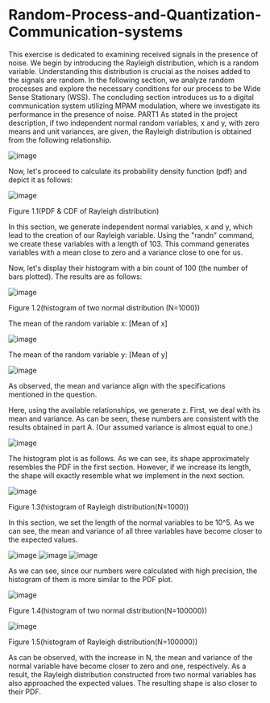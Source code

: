 # Random-Process-and-Quantization-Communication-systems
<span style="font-family: Times New Roman (Headings CS), sans-serif;">
</PART1>

This exercise is dedicated to examining received signals in the presence of noise. We begin by introducing the Rayleigh distribution, which is a random variable. Understanding this distribution is crucial as the noises added to the signals are random.
In the following section, we analyze random processes and explore the necessary conditions for our process to be Wide Sense Stationary (WSS).
The concluding section introduces us to a digital communication system utilizing MPAM modulation, where we investigate its performance in the presence of noise.
PART1
As stated in the project description, if two independent normal random variables, x and y, with zero means and unit variances, are given, the Rayleigh distribution is obtained from the following relationship.

![image](https://github.com/ParsaDarban/Random-Process-and-Quantization-Communication-systems-/assets/155367890/78d3c4c8-5343-4803-b062-8b2b95984b33)

Now, let's proceed to calculate its probability density function (pdf) and depict it as follows:

 ![image](https://github.com/ParsaDarban/Random-Process-and-Quantization-Communication-systems-/assets/155367890/85fd9361-3a06-4e44-a3f6-5bdbeb9724f0)

 Figure 1.1(PDF & CDF of Rayleigh distribution)

In this section, we generate independent normal variables, x and y, which lead to the creation of our Rayleigh variable. Using the "randn" command, we create these variables with a length of 103. This command generates variables with a mean close to zero and a variance close to one for us.

Now, let's display their histogram with a bin count of 100 (the number of bars plotted). The results are as follows:

![image](https://github.com/ParsaDarban/Random-Process-and-Quantization-Communication-systems-/assets/155367890/89a1b191-d93c-4e47-a1e1-b7c927857652)
 
Figure 1.2(histogram of two normal distribution (N=1000))

The mean of the random variable x: [Mean of x]

![image](https://github.com/ParsaDarban/Random-Process-and-Quantization-Communication-systems-/assets/155367890/c4cf52e6-22f0-4038-8147-6bd3f9810826)

The mean of the random variable y: [Mean of y]

![image](https://github.com/ParsaDarban/Random-Process-and-Quantization-Communication-systems-/assets/155367890/792536e0-0c54-44e6-a7b7-753d7fc71db4)

As observed, the mean and variance align with the specifications mentioned in the question.

Here, using the available relationships, we generate z. First, we deal with its mean and variance. As can be seen, these numbers are consistent with the results obtained in part A. (Our assumed variance is almost equal to one.)

![image](https://github.com/ParsaDarban/Random-Process-and-Quantization-Communication-systems-/assets/155367890/600e5938-9a39-4688-a924-50886d74f8eb)

The histogram plot is as follows. As we can see, its shape approximately resembles the PDF in the first section. However, if we increase its length, the shape will exactly resemble what we implement in the next section.

![image](https://github.com/ParsaDarban/Random-Process-and-Quantization-Communication-systems-/assets/155367890/7e381c34-eed5-4d5a-9b0d-700a4cec6a92)

Figure 1.3(histogram of Rayleigh distribution(N=1000))

In this section, we set the length of the normal variables to be 10^5. As we can see, the mean and variance of all three variables have become closer to the expected values.

![image](https://github.com/ParsaDarban/Random-Process-and-Quantization-Communication-systems-/assets/155367890/d81b73a0-6c88-41df-a317-b27e6fcd09f4) ![image](https://github.com/ParsaDarban/Random-Process-and-Quantization-Communication-systems-/assets/155367890/558c31b7-926b-465e-ab5f-843a64df063c) ![image](https://github.com/ParsaDarban/Random-Process-and-Quantization-Communication-systems-/assets/155367890/7f590d7e-8c59-4e42-8b7e-2f4030f94847)

As we can see, since our numbers were calculated with high precision, the histogram of them is more similar to the PDF plot.

![image](https://github.com/ParsaDarban/Random-Process-and-Quantization-Communication-systems-/assets/155367890/ff421b4d-7ba3-44f2-9c55-12f2a65e1ff4)

Figure 1.4(histogram of two normal distribution(N=100000))

![image](https://github.com/ParsaDarban/Random-Process-and-Quantization-Communication-systems-/assets/155367890/fc20ebf6-69aa-4740-a95c-cf39069bf9d4)

Figure 1.5(histogram of Rayleigh distribution(N=100000))

As can be observed, with the increase in N, the mean and variance of the normal variable have become closer to zero and one, respectively. As a result, the Rayleigh distribution constructed from two normal variables has also approached the expected values. The resulting shape is also closer to their PDF.
